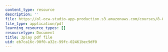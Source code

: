 ```yaml
---
content_type: resource
description: ''
file: https://ol-ocw-studio-app-production.s3.amazonaws.com/courses/8-01sc-classical-mechanics-fall-2016/eb7ca16c90f0a32c99fc02461bec9df0_tO6Wh_HhifI.pdf
file_type: application/pdf
learning_resource_types: []
resourcetype: Document
title: 3play pdf file
uid: eb7ca16c-90f0-a32c-99fc-02461bec9df0
---
```

